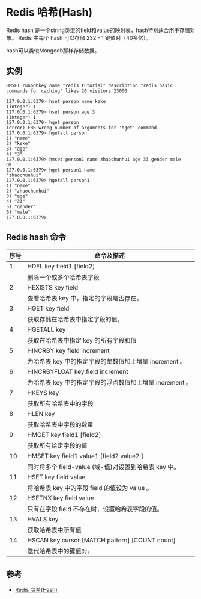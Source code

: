 # Redis 哈希(Hash)


Redis hash 是一个string类型的field和value的映射表，hash特别适合用于存储对象。
Redis 中每个 hash 可以存储 232 - 1 键值对（40多亿）。

hash可以类似Mongodb那样存储数据。

## 实例

```
HMSET runoobkey name "redis tutorial" description "redis basic commands for caching" likes 20 visitors 23000
```


```
127.0.0.1:6379> hset person name keke
(integer) 1
127.0.0.1:6379> hset person age 3
(integer) 1
127.0.0.1:6379> hget person
(error) ERR wrong number of arguments for 'hget' command
127.0.0.1:6379> hgetall person
1) "name"
2) "keke"
3) "age"
4) "3"
127.0.0.1:6379> hmset person1 name zhaochunhui age 33 gender male
OK
127.0.0.1:6379> hget person1 name
"zhaochunhui"
127.0.0.1:6379> hgetall person1
1) "name"
2) "zhaochunhui"
3) "age"
4) "33"
5) "gender"
6) "male"
127.0.0.1:6379>
```



## Redis hash 命令

|序号|	命令及描述|
| - | - |
|1   |   HDEL key field1 [field2]
|| 删除一个或多个哈希表字段|
|2    |  HEXISTS key field|
||查看哈希表 key 中，指定的字段是否存在。|
|3|      HGET key field|
||获取存储在哈希表中指定字段的值。|
|4 |     HGETALL key|
||获取在哈希表中指定 key 的所有字段和值|
|5|      HINCRBY key field increment|
||为哈希表 key 中的指定字段的整数值加上增量 increment 。|
|6|      HINCRBYFLOAT key field increment|
||为哈希表 key 中的指定字段的浮点数值加上增量 increment 。|
|7 |     HKEYS key|
||获取所有哈希表中的字段|
|8|      HLEN key|
||获取哈希表中字段的数量|
|9|      HMGET key field1 [field2]|
||获取所有给定字段的值|
|10|     HMSET key field1 value1 [field2 value2 ]|
||同时将多个 field-value (域-值)对设置到哈希表 key 中。|
|11|     HSET key field value|
||将哈希表 key 中的字段 field 的值设为 value 。|
|12|     HSETNX key field value|
||只有在字段 field 不存在时，设置哈希表字段的值。|
|13|     HVALS key|
||获取哈希表中所有值|
|14|     HSCAN key cursor [MATCH pattern] [COUNT count]|
||迭代哈希表中的键值对。|

## 参考

- [Redis 哈希(Hash)](http://www.runoob.com/redis/redis-hashes.html)
